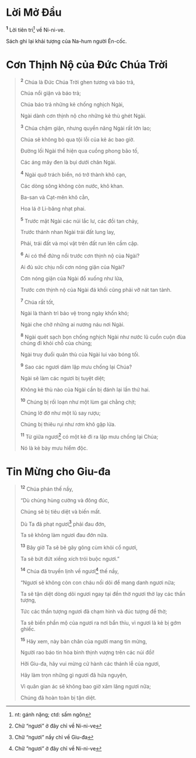 # Lời Mở Ðầu

<sup><b>1</b></sup> Lời tiên tri[^1-b518961f-bcae-47c9-b21d-45cece07d0f8] về Ni-ni-ve.

Sách ghi lại khải tượng của Na-hum người Ên-cốc.

# Cơn Thịnh Nộ của Ðức Chúa Trời

> <sup><b>2</b></sup> Chúa là Ðức Chúa Trời ghen tương và báo trả,
>
> Chúa nổi giận và báo trả;
>
> Chúa báo trả những kẻ chống nghịch Ngài,
>
> Ngài dành cơn thịnh nộ cho những kẻ thù ghét Ngài.
>
> <sup><b>3</b></sup> Chúa chậm giận, nhưng quyền năng Ngài rất lớn lao;
>
> Chúa sẽ không bỏ qua tội lỗi của kẻ ác bao giờ.
>
> Ðường lối Ngài thể hiện qua cuồng phong bão tố,
>
> Các áng mây đen là bụi dưới chân Ngài.
>
> <sup><b>4</b></sup> Ngài quở trách biển, nó trở thành khô cạn,
>
> Các dòng sông không còn nước, khô khan.
>
> Ba-san và Cạt-mên khô cằn,
>
> Hoa lá ở Li-băng nhạt phai.
>
> <sup><b>5</b></sup> Trước mặt Ngài các núi lắc lư, các đồi tan chảy,
>
> Trước thánh nhan Ngài trái đất lung lay,
>
> Phải, trái đất và mọi vật trên đất run lên cầm cập.
>
> <sup><b>6</b></sup> Ai có thể đứng nổi trước cơn thịnh nộ của Ngài?
>
> Ai đủ sức chịu nổi cơn nóng giận của Ngài?
>
> Cơn nóng giận của Ngài đổ xuống như lửa,
>
> Trước cơn thịnh nộ của Ngài đá khối cũng phải vỡ nát tan tành.
>
> <sup><b>7</b></sup> Chúa rất tốt,
>
> Ngài là thành trì bảo vệ trong ngày khốn khó;
>
> Ngài che chở những ai nương náu nơi Ngài.
>
> <sup><b>8</b></sup> Ngài quét sạch bọn chống nghịch Ngài như nước lũ cuồn cuộn đùa chúng đi khỏi chỗ của chúng;
>
> Ngài truy đuổi quân thù của Ngài lui vào bóng tối.
>
> <sup><b>9</b></sup> Sao các ngươi dám lập mưu chống lại Chúa?
>
> Ngài sẽ làm các ngươi bị tuyệt diệt;
>
> Không kẻ thù nào của Ngài cần bị đánh lại lần thứ hai.
>
> <sup><b>10</b></sup> Chúng bị rối loạn như một lùm gai chằng chịt;
>
> Chúng lờ đờ như một lũ say rượu;
>
> Chúng bị thiêu rụi như rơm khô gặp lửa.
>
> <sup><b>11</b></sup> Từ giữa ngươi[^2-b518961f-bcae-47c9-b21d-45cece07d0f8] có một kẻ đi ra lập mưu chống lại Chúa;
>
> Nó là kẻ bày mưu hiểm độc.

# Tin Mừng cho Giu-đa

> <sup><b>12</b></sup> Chúa phán thế nầy,
>
> “Dù chúng hùng cường và đông đúc,
>
> Chúng sẽ bị tiêu diệt và biến mất.
>
> Dù Ta đã phạt ngươi[^3-b518961f-bcae-47c9-b21d-45cece07d0f8] phải đau đớn,
>
> Ta sẽ không làm ngươi đau đớn nữa.
>
> <sup><b>13</b></sup> Bây giờ Ta sẽ bẻ gãy gông cùm khỏi cổ ngươi,
>
> Ta sẽ bứt đứt xiềng xích trói buộc ngươi.”
>
> <sup><b>14</b></sup> Chúa đã truyền lịnh về ngươi[^4-b518961f-bcae-47c9-b21d-45cece07d0f8] thế nầy,
>
> “Ngươi sẽ không còn con cháu nối dõi để mang danh ngươi nữa;
>
> Ta sẽ tận diệt dòng dõi ngươi ngay tại đền thờ ngươi thờ lạy các thần tượng,
>
> Tức các thần tượng ngươi đã chạm hình và đúc tượng để thờ;
>
> Ta sẽ biến phần mộ của ngươi ra nơi bẩn thỉu, vì ngươi là kẻ bị gớm ghiếc.
>
> <sup><b>15</b></sup> Hãy xem, này bàn chân của người mang tin mừng,
>
> Người rao báo tin hòa bình thịnh vượng trên các núi đồi!
>
> Hỡi Giu-đa, hãy vui mừng cử hành các thánh lễ của ngươi,
>
> Hãy làm trọn những gì ngươi đã hứa nguyện,
>
> Vì quân gian ác sẽ không bao giờ xâm lăng ngươi nữa;
>
> Chúng đã hoàn toàn bị tận diệt.

[^1-b518961f-bcae-47c9-b21d-45cece07d0f8]: nt: gánh nặng; ctd: sấm ngôn

[^2-b518961f-bcae-47c9-b21d-45cece07d0f8]: Chữ “ngươi” ở đây chỉ về Ni-ni-ve

[^3-b518961f-bcae-47c9-b21d-45cece07d0f8]: Chữ “ngươi” nầy chỉ về Giu-đa

[^4-b518961f-bcae-47c9-b21d-45cece07d0f8]: Chữ “ngươi” ở đây chỉ về Ni-ni-ve
